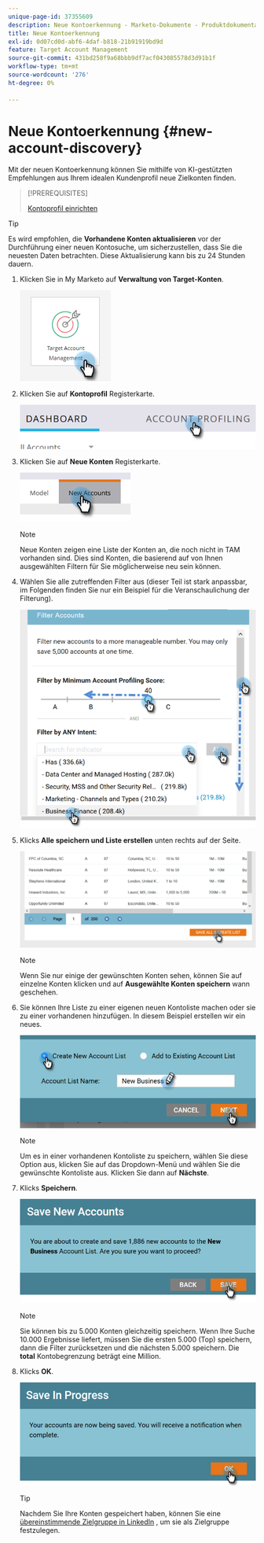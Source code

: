 ```yaml
---
unique-page-id: 37355609
description: Neue Kontoerkennung - Marketo-Dokumente - Produktdokumentation
title: Neue Kontoerkennung
exl-id: 0d07cd0d-abf6-4daf-b818-21b91919bd9d
feature: Target Account Management
source-git-commit: 431bd258f9a68bbb9df7acf043085578d3d91b1f
workflow-type: tm+mt
source-wordcount: '276'
ht-degree: 0%

---
```


# Neue Kontoerkennung {#new-account-discovery}

Mit der neuen Kontoerkennung können Sie mithilfe von KI-gestützten Empfehlungen aus Ihrem idealen Kundenprofil neue Zielkonten finden.

>[!PREREQUISITES]
>
>[Kontoprofil einrichten](/help/marketo/product-docs/target-account-management/account-profiling/setting-up-account-profiling.md)

>[!TIP]
>
>Es wird empfohlen, die **Vorhandene Konten aktualisieren** vor der Durchführung einer neuen Kontosuche, um sicherzustellen, dass Sie die neuesten Daten betrachten. Diese Aktualisierung kann bis zu 24 Stunden dauern.

1. Klicken Sie in My Marketo auf **Verwaltung von Target-Konten**.

   ![](assets/new-account-discovery-1.png)

1. Klicken Sie auf **Kontoprofil** Registerkarte.

   ![](assets/two-2.png)

1. Klicken Sie auf **Neue Konten** Registerkarte.

   ![](assets/three-1.png)

   >[!NOTE]
   >
   >Neue Konten zeigen eine Liste der Konten an, die noch nicht in TAM vorhanden sind. Dies sind Konten, die basierend auf von Ihnen ausgewählten Filtern für Sie möglicherweise neu sein können.

1. Wählen Sie alle zutreffenden Filter aus (dieser Teil ist stark anpassbar, im Folgenden finden Sie nur ein Beispiel für die Veranschaulichung der Filterung).

   ![](assets/four-1.png)

1. Klicks **Alle speichern und Liste erstellen** unten rechts auf der Seite.

   ![](assets/five-1.png)

   >[!NOTE]
   >
   >Wenn Sie nur einige der gewünschten Konten sehen, können Sie auf einzelne Konten klicken und auf **Ausgewählte Konten speichern** wann geschehen.

1. Sie können Ihre Liste zu einer eigenen neuen Kontoliste machen oder sie zu einer vorhandenen hinzufügen. In diesem Beispiel erstellen wir ein neues.

   ![](assets/six-1.png)

   >[!NOTE]
   >
   >Um es in einer vorhandenen Kontoliste zu speichern, wählen Sie diese Option aus, klicken Sie auf das Dropdown-Menü und wählen Sie die gewünschte Kontoliste aus. Klicken Sie dann auf **Nächste**.

1. Klicks **Speichern**.

   ![](assets/seven-1.png)

   >[!NOTE]
   >
   >Sie können bis zu 5.000 Konten gleichzeitig speichern. Wenn Ihre Suche 10.000 Ergebnisse liefert, müssen Sie die ersten 5.000 (Top) speichern, dann die Filter zurücksetzen und die nächsten 5.000 speichern. Die **total** Kontobegrenzung beträgt eine Million.

1. Klicks **OK**.

   ![](assets/eight.png)

   >[!TIP]
   >
   >Nachdem Sie Ihre Konten gespeichert haben, können Sie eine [übereinstimmende Zielgruppe in LinkedIn](/help/marketo/product-docs/target-account-management/target/create-an-account-matched-audience-on-linkedin.md) , um sie als Zielgruppe festzulegen.

